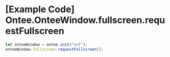 # [Example Code] Ontee.OnteeWindow.fullscreen.requestFullscreen

```ts
let onteeWindow = ontee.init("ont");
onteeWindow.fullscreen.requestFullscreen();
```

